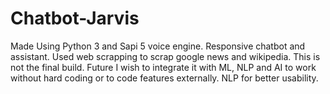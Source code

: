 # Chatbot-Jarvis
Made Using Python 3 and Sapi 5 voice engine.
Responsive chatbot and assistant.
Used web scrapping to scrap google news and wikipedia.
This is not the final build.
Future I wish to integrate it with ML, NLP and AI to work without hard coding or to code features externally.
NLP for better usability.

